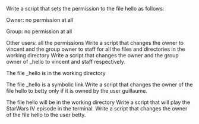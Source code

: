 Write a script that sets the permission to the file hello as follows:



Owner: no permission at all

Group: no permission at all

Other users: all the permissions 
Write a script that changes the owner to vincent and the group owner to staff for all the files and directories in the working directory
Write a script that changes the owner and the group owner of _hello to vincent and staff respectively.



The file _hello is in the working directory

The file _hello is a symbolic link
Write a script that changes the owner of the file hello to betty only if it is owned by the user guillaume.



The file hello will be in the working directory
Write a script that will play the StarWars IV episode in the terminal.
Write a script that changes the owner of the file hello to the user betty.
